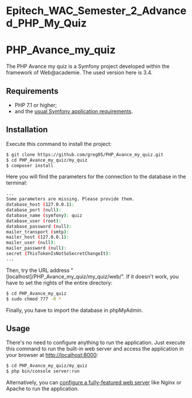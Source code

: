 # Epitech_WAC_Semester_2_Advanced_PHP_My_Quiz

PHP_Avance_my_quiz
========================

The PHP Avance my quiz is a Symfony project developed within the framework of Web@academie. The used version here is 3.4.

Requirements
------------

  * PHP 7.1 or higher;
  * and the [usual Symfony application requirements][1].

Installation
------------

Execute this command to install the project:

```bash
$ git clone https://github.com/greg05/PHP_Avance_my_quiz.git
$ cd PHP_Avance_my_quiz/my_quiz
$ composer install
```

Here you will find the parameters for the connection to the database in the terminal:

```bash
...
Some parameters are missing. Please provide them.
database_host (127.0.0.1): 
database_port (null): 
database_name (symfony): quiz
database_user (root): 
database_password (null): 
mailer_transport (smtp): 
mailer_host (127.0.0.1): 
mailer_user (null): 
mailer_password (null): 
secret (ThisTokenIsNotSoSecretChangeIt): 
...
```

Then, try the URL address "[localhost]/PHP_Avance_my_quiz/my_quiz/web/". If it doesn't work, you have to set the rights of the entire directory:

```bash
$ cd PHP_Avance_my_quiz
$ sudo chmod 777 -R *
```

Finally, you have to import the database in phpMyAdmin.

Usage
-----

There's no need to configure anything to run the application. Just execute this
command to run the built-in web server and access the application in your
browser at <http://localhost:8000>:

```bash
$ cd PHP_Avance_my_quiz/my_quiz
$ php bin/console server:run
```

Alternatively, you can [configure a fully-featured web server][2] like Nginx
or Apache to run the application.


[1]: https://symfony.com/doc/3.4/reference/requirements.html
[2]: https://symfony.com/doc/3.4/setup/web_server_configuration.html
